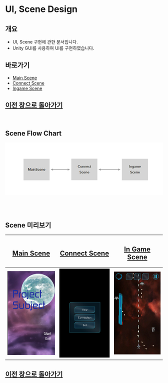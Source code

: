 # UI, Scene Design

## 개요
 - UI, Scene 구현에 관한 문서입니다.
 - Unity GUI를 사용하여 UI를 구현하였습니다.

## 바로가기
 - [Main Scene](https://github.com/shehdrbs123/Dongs-Portfolio/tree/main/UnityProject/NetworkShooting/Description/UI%2C%20Scene/MainScene)
 - [Connect Scene](https://github.com/shehdrbs123/Dongs-Portfolio/tree/main/UnityProject/NetworkShooting/Description/UI%2C%20Scene/Connect%20Scene)
 - [Ingame Scene](https://github.com/shehdrbs123/Dongs-Portfolio/tree/main/UnityProject/NetworkShooting/Description/UI%2C%20Scene/InGameScene)
  
## [이전 창으로 돌아가기](https://github.com/shehdrbs123/Dongs-Portfolio/tree/main/UnityProject/NetworkShooting)
 
<br>

## Scene Flow Chart
 ![미리보기](_Image/Scene%20Flow%20Chart.png)

<br>
<br>

## Scene 미리보기

 | [<H2>Main Scene</H2>](https://github.com/shehdrbs123/Dongs-Portfolio/tree/main/UnityProject/NetworkShooting/Description/UI%2C%20Scene/MainScene)|[<H2>Connect Scene</H2>](https://github.com/shehdrbs123/Dongs-Portfolio/tree/main/UnityProject/NetworkShooting/Description/UI%2C%20Scene/Connect%20Scene) |[<H2>In Game Scene</H2>](https://github.com/shehdrbs123/Dongs-Portfolio/tree/main/UnityProject/NetworkShooting/Description/UI%2C%20Scene/InGameScene)|
 |:---:|:---:|:---:|
 | [![미리보기](_Image/main%20Scene.png)](https://github.com/shehdrbs123/Dongs-Portfolio/tree/main/UnityProject/NetworkShooting/Description/UI%2C%20Scene/MainScene) |[![미리보기](_Image/Connect%20Scene%20Main.png)](https://github.com/shehdrbs123/Dongs-Portfolio/tree/main/UnityProject/NetworkShooting/Description/UI%2C%20Scene/Connect%20Scene)|[![미리보기](_Image/Ingame%20Scene.png)](https://github.com/shehdrbs123/Dongs-Portfolio/tree/main/UnityProject/NetworkShooting/Description/UI%2C%20Scene/InGameScene)|


## [이전 창으로 돌아가기](https://github.com/shehdrbs123/Dongs-Portfolio/tree/main/UnityProject/NetworkShooting)